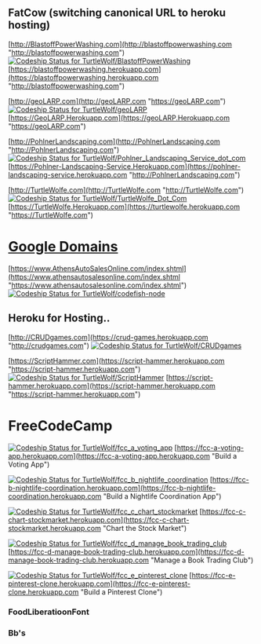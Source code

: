 ## FatCow (switching canonical URL to heroku hosting)

[http://BlastoffPowerWashing.com](http://blastoffpowerwashing.com "http://blastoffpowerwashing.com")  [ ![Codeship Status for TurtleWolf/BlastoffPowerWashing](https://app.codeship.com/projects/c2e9c6e0-0378-0136-93ef-3244a1cc3029/status?branch=master)](https://app.codeship.com/projects/280301) [https://blastoffpowerwashing.herokuapp.com](https://blastoffpowerwashing.herokuapp.com "http://blastoffpowerwashing.com") 

[http://geoLARP.com](http://geoLARP.com "https://geoLARP.com")  [ ![Codeship Status for TurtleWolf/geoLARP](https://app.codeship.com/projects/1e6821e0-0352-0136-ab5e-5239f9e2869b/status?branch=master)](https://app.codeship.com/projects/280238)  [https://GeoLARP.Herokuapp.com](https://geoLARP.Herokuapp.com "https://geoLARP.com")

[http://PohlnerLandscaping.com](http://PohlnerLandscaping.com "http://PohlnerLandscaping.com")  [ ![Codeship Status for TurtleWolf/Pohlner_Landscaping_Service_dot_com](https://app.codeship.com/projects/5eace0c0-034c-0136-ab5e-5239f9e2869b/status?branch=master)](https://app.codeship.com/projects/280231)  [https://Pohlner-Landscaping-Service.Herokuapp.com](https://pohlner-landscaping-service.herokuapp.com "http://PohlnerLandscaping.com")

[http://TurtleWolfe.com](http://TurtleWolfe.com "http://TurtleWolfe.com") [ ![Codeship Status for TurtleWolf/TurtleWolfe_Dot_Com](https://app.codeship.com/projects/cf2db1d0-0349-0136-ab5e-5239f9e2869b/status?branch=master)](https://app.codeship.com/projects/280228)  [https://TurtleWolfe.Herokuapp.com](https://turtlewolfe.herokuapp.com "https://TurtleWolfe.com")

# [Google Domains](https://domains.google.com/registrar?hl=en&_ga=2.188382880.92372501.1519989899-1086368502.1516691304&_gac=1.142410118.1519989899.EAIaIQobChMIlPHNysPN2QIVVrXACh3Suwv-EAAYASAAEgLfTvD_BwE "Google Domains")


[https://www.AthensAutoSalesOnline.com/index.shtml](https://www.athensautosalesonline.com/index.shtml "https://www.athensautosalesonline.com/index.shtml")  [ ![Codeship Status for TurtleWolf/codefish-node](https://app.codeship.com/projects/1234567890-ffc6-0135-8a3e-0662c72e3642/status?branch=master)](https://app.codeship.com/projects/279755)

## Heroku for Hosting..

[http://CRUDgames.com](https://crud-games.herokuapp.com "http://crudgames.com")  [ ![Codeship Status for TurtleWolf/CRUDgames](https://app.codeship.com/projects/882df270-012f-0136-3c88-1ae9cef32bc1/status?branch=master)](https://app.codeship.com/projects/279943)

[https://ScriptHammer.com](https://script-hammer.herokuapp.com "https://script-hammer.herokuapp.com")  [ ![Codeship Status for TurtleWolf/ScriptHammer](https://app.codeship.com/projects/5f179f20-0153-0136-96db-56d2b95b78b6/status?branch=master)](https://app.codeship.com/projects/279963) [https://script-hammer.herokuapp.com](https://script-hammer.herokuapp.com "https://script-hammer.herokuapp.com")


# FreeCodeCamp
[ ![Codeship Status for TurtleWolf/fcc_a_voting_app](https://app.codeship.com/projects/e040ceb0-0480-0136-11be-523b2b249d1b/status?branch=master)](https://app.codeship.com/projects/280487) [https://fcc-a-voting-app.herokuapp.com](https://fcc-a-voting-app.herokuapp.com "Build a Voting App")  

[ ![Codeship Status for TurtleWolf/fcc_b_nightlife_coordination](https://app.codeship.com/projects/1b5a9010-04b9-0136-0999-0e7fdaa29a0c/status?branch=master)](https://app.codeship.com/projects/280545)  [https://fcc-b-nightlife-coordination.herokuapp.com](https://fcc-b-nightlife-coordination.herokuapp.com "Build a Nightlife Coordination App")  

[ ![Codeship Status for TurtleWolf/fcc_c_chart_stockmarket](https://app.codeship.com/projects/6c28fb60-04c0-0136-23bf-26f9c8a90726/status?branch=master)](https://app.codeship.com/projects/280548) [https://fcc-c-chart-stockmarket.herokuapp.com](https://fcc-c-chart-stockmarket.herokuapp.com "Chart the Stock Market") 

[ ![Codeship Status for TurtleWolf/fcc_d_manage_book_trading_club](https://app.codeship.com/projects/97983240-04cc-0136-11be-523b2b249d1b/status?branch=master)](https://app.codeship.com/projects/280566) [https://fcc-d-manage-book-trading-club.herokuapp.com](https://fcc-d-manage-book-trading-club.herokuapp.com "Manage a Book Trading Club")

[ ![Codeship Status for TurtleWolf/fcc_e_pinterest_clone](https://app.codeship.com/projects/8c4243f0-0517-0136-6ab5-12afcd81044a/status?branch=master)](https://app.codeship.com/projects/280660) [https://fcc-e-pinterest-clone.herokuapp.com](https://fcc-e-pinterest-clone.herokuapp.com "Build a Pinterest Clone")

### FoodLiberatioonFont
### Bb's
